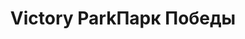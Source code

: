 ---
title: ['Victory Park', 'Парк Победы']
categories: [territories, small objects, concepts]
designEnd: 2014
---